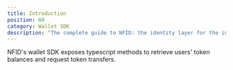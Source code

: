 ```yaml
---
title: Introduction
position: 60
category: Wallet SDK
description: "The complete guide to NFID: the identity layer for the internet."
---
```


NFID's wallet SDK exposes typescript methods to retrieve users' token balances and request token transfers.

